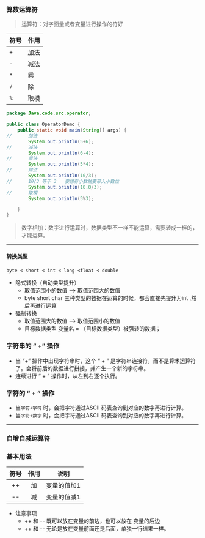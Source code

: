 ### 算数运算符

> 运算符：对字面量或者变量进行操作的符好

| 符号 | 作用 |
| ---- | ---- |
| `+`  | 加法 |
| `-`  | 减法 |
| `*`  | 乘   |
| `/`  | 除   |
| `%`  | 取模 |

````java
package Java.code.src.operator;

public class OperatorDemo {
	public static void main(String[] args) {
//	    加法
		System.out.println(5+6);
//	    减法
		System.out.println(6-4);
//		乘法
		System.out.println(5*4);
//		除法
		System.out.println(10/3);
//      10/3 等于 3   要想有小数就要带入小数位
		System.out.println(10.0/3);
//		取模
		System.out.println(5%3);

	}
}
````

>数字相加：数字进行运算时，数据类型不一样不能运算，需要转成一样的，才能运算。

---

#### 转换类型

​	`byte < short < int < long <float < double`

- 隐式转换（自动类型提升）
    - 取值范围小的数值 ——> 取值范围大的数值
    - byte short  char 三种类型的数据在运算的时候，都会直接先提升为int ,然后再进行运算
- 强制转换
    - 取值范围大的数值 ——> 取值范围小的数值 
    - 目标数据类型  变量名 = （目标数据类型）被强转的数据；

### 字符串的 “ +” 操作

- 当 “+” 操作中出现字符串时，这个 “ + ”  是字符串连接符，而不是算术运算符了。会将前后的数据进行拼接，并产生一个新的字符串。
- 连续进行 “ + ” 操作时，从左到右逐个执行。

### 字符的 “ + ” 操作  

- 当`字符+字符` 时，会把字符通过ASCII 码表查询到对应的数字再进行计算。
- 当`字符+数字` 时，会把字符通过ASCII 码表查询到对应的数字再进行计算。

---

### 自增自减运算符

### 基本用法

| 符号 | 作用 |    说明     |
| :--: | :--: | :---------: |
|  ++  |  加  | 变量的值加1 |
|  --  |  减  | 变量的值减1 |

- 注意事项
  - ++ 和  -- 既可以放在变量的前边，也可以放在 变量的后边
  - ++ 和 -- 无论是放在变量前面还是后面，单独一行结果一样。

​       

